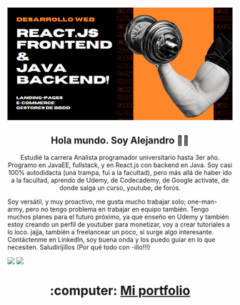 ![imagen de portada Github](banner_github_react_java.PNG)

<h2 align="center">Hola mundo. Soy Alejandro 👋🤓</h2>
<p align="center">Estudié la carrera Analista programador universitario hasta 3er año. Programo en JavaEE, fullstack, y en React.js con backend en Java. Soy casi 100% autodidacta (una trampa, fuí a la facultad), pero más allá de haber ido a la facultad, aprendo de Udemy, de Codecademy, de Google actívate, de donde salga un curso, youtube, de foros.</p>

<p>Soy versátil, y muy proactivo, me gusta mucho trabajar solo; one-man-army, pero no tengo problema en trabajar en equipo también. Tengo muchos planes para el futuro próximo, ya que enseño en Udemy y también estoy creando un perfil de youtuber para monetizar, voy a crear tutoriales a lo loco. jajja, también a freelancear un poco, si surge algo interesante. Contáctenme en LinkedIn, soy buena onda y los puedo guiar en lo que necesiten. Saludirijillos (Por qué todo con -illo!!!)</p>

<p>
  <img height="180em" src="https://github-readme-stats.vercel.app/api?username=AlexielArdilla&show_icons=true&hide_border=true&&count_private=true&include_all_commits=true" />
  <img height="180em" src="https://github-readme-stats.vercel.app/api/top-langs/?username=AlexielArdilla&exclude_repo=KNN-Image-Classification&show_icons=true&hide_border=true&layout=compact&langs_count=8"/>
</p>


  <h1 align="center">:computer: <a href="https://alexielardilla.github.io/portfolio-ale-vera/" target="_blank">Mi portfolio</a></h1>
<!--
**AlexielArdilla/AlexielArdilla** is a ✨ _special_ ✨ repository because its `README.md` (this file) appears on your GitHub profile.

Here are some ideas to get you started:

- 🔭 I’m currently working on ...
- 🌱 I’m currently learning ...
- 👯 I’m looking to collaborate on ...
- 🤔 I’m looking for help with ...
- 💬 Ask me about ...
- 📫 How to reach me: ...
- 😄 Pronouns: ...
- ⚡ Fun fact: ...
-->
